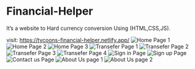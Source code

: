 # Financial-Helper
It’s a website to Hard currency conversion Using (HTML,CSS,JS).

visit: https://tycoons-financial-helper.netlify.app/
![Home Page 1](https://user-images.githubusercontent.com/72581790/124403824-85585d80-dd38-11eb-9212-afd8a607bc1c.png)
![Home Page 2](https://user-images.githubusercontent.com/72581790/124403826-87222100-dd38-11eb-8388-0a6a328c78d5.png)
![Home Page 3](https://user-images.githubusercontent.com/72581790/124403827-88ebe480-dd38-11eb-9159-fab39f49c7a2.png)
![Transefer Page 1](https://user-images.githubusercontent.com/72581790/124403829-8b4e3e80-dd38-11eb-9d53-199437d85a5f.png)
![Transefer Page 2](https://user-images.githubusercontent.com/72581790/124403830-8c7f6b80-dd38-11eb-8174-93721b66c2dd.png)
![Transefer Page 3](https://user-images.githubusercontent.com/72581790/124403833-8db09880-dd38-11eb-9940-cb981ae63343.png)
![Transefer Page 4](https://user-images.githubusercontent.com/72581790/124403835-8f7a5c00-dd38-11eb-81ec-e5cc31b6245a.png)
![Sign in Page](https://user-images.githubusercontent.com/72581790/124403837-90ab8900-dd38-11eb-96e3-8e1cc91576a5.png)
![Sign up Page](https://user-images.githubusercontent.com/72581790/124403843-95703d00-dd38-11eb-94b7-fe646c74973b.png)
![Contact us Page](https://user-images.githubusercontent.com/72581790/124403846-9acd8780-dd38-11eb-980a-266f1f88c0e6.png)
![About Us page 1](https://user-images.githubusercontent.com/72581790/124403848-a02ad200-dd38-11eb-824b-9ac4ec6bc9b1.png)
![About Us page 2](https://user-images.githubusercontent.com/72581790/124403821-7ffb1300-dd38-11eb-8545-095e21f45b5a.png)

